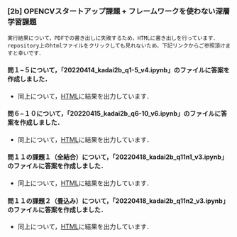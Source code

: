 ### [2b] OPENCVスタートアップ課題 + フレームワークを使わない深層学習課題
    実行結果について，PDFでの書き出しに失敗するため，HTMLに書き出しを行っています．
    repository上のhtmlファイルをクリックしても見れないため，下記リンクからご参照頂けますと幸いです．

#### 問１−５について，「20220414_kadai2b_q1-5_v4.ipynb」のファイルに答案を作成しました．
- 同上について，[HTML](https://htmlpreview.github.io/?https://github.com/L4Clippers/notebook/blob/main/20220414_kadai2b_q1-5_v4.html)に結果を出力しています．

#### 問６−１０について，「20220415_kadai2b_q6-10_v6.ipynb」のファイルに答案を作成しました．
- 同上について，[HTML](https://htmlpreview.github.io/?https://github.com/L4Clippers/notebook/blob/main/20220415_kadai2b_q6-10_v6.html)に結果を出力しています．

#### 問１１の課題１（全結合）について，「20220418_kadai2b_q11n1_v3.ipynb」のファイルに答案を作成しました．
- 同上について，[HTML](https://htmlpreview.github.io/?https://github.com/L4Clippers/notebook/blob/main/20220418_kadai2b_q11n1_v3.html)に結果を出力しています．

#### 問１１の課題２（畳込み）について，「20220418_kadai2b_q11n2_v3.ipynb」のファイルに答案を作成しました．
- 同上について，[HTML](https://htmlpreview.github.io/?https://github.com/L4Clippers/notebook/blob/main/20220418_kadai2b_q11n2_v3.html)に結果を出力しています．
